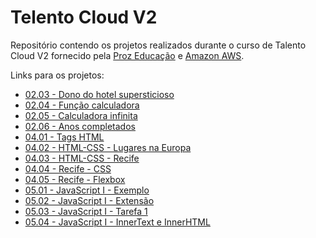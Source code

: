 # Telento Cloud V2
Repositório contendo os projetos realizados durante o curso de Talento Cloud V2 fornecido pela [Proz Educação](https://prozeducacao.com.br/) e [Amazon AWS](https://aws.amazon.com/pt/).

Links para os projetos:

- [02.03 - Dono do hotel supersticioso]
- [02.04 - Função calculadora]
- [02.05 - Calculadora infinita]
- [02.06 - Anos completados]
- [04.01 - Tags HTML]
- [04.02 - HTML-CSS - Lugares na Europa]
- [04.03 - HTML-CSS - Recife]
- [04.04 - Recife - CSS]
- [04.05 - Recife - Flexbox]
- [05.01 - JavaScript I - Exemplo]
- [05.02 - JavaScript I - Extensão]
- [05.03 - JavaScript I - Tarefa 1]
- [05.04 - JavaScript I - InnerText e InnerHTML]

[//]: # (Referências para os links, pois o GitHub não suporta links com espaços)

[02.03 - Dono do hotel supersticioso]:<02.03 - Dono do hotel supersticioso.md>

[02.04 - Função calculadora]:<02.04 - Função calculadora.md>

[02.05 - Calculadora infinita]:<02.05 - Calculadora infinita.md>

[02.06 - Anos completados]:<02.06 - Anos completados.md>

[04.01 - Tags HTML]:<04.01 - HTML+CSS.md>

[04.02 - HTML-CSS - Lugares na Europa]:<04.02 - HTML-CSS>

[04.03 - HTML-CSS - Recife]:<04.03 - Recife>

[04.04 - Recife - CSS]:<04.04 - Recife - CSS>

[04.05 - Recife - Flexbox]:<04.05 - Recife - Flexbox>

[05.01 - JavaScript I - Exemplo]:<05.01 - JavaScript I.md>

[05.02 - JavaScript I -  Extensão]:<05.02 - JavaScript I.md>

[05.03 - JavaScript I - Tarefa 1]:<05.03 - JavaScript I - Tarefa 1>

[05.04 - JavaScript I - InnerText e InnerHTML]:<05.04 - JavaScript I - InnerText e InnerHtml>